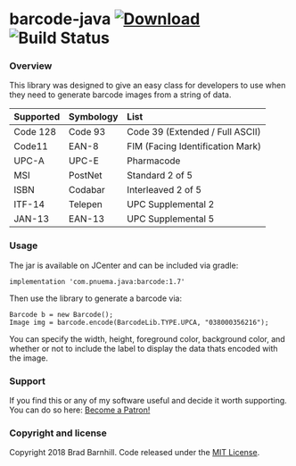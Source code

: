 # barcode-java [ ![Download](https://api.bintray.com/packages/bradfordbarnhill/maven/barcode-java/images/download.svg) ](https://bintray.com/bradfordbarnhill/maven/barcode-java/_latestVersion) ![Build Status](https://www.travis-ci.org/barnhill/barcode-java.svg?branch=master)

### Overview ###
 
This library was designed to give an easy class for developers to use when they need to generate barcode images from a string of data.

|   Supported   |  Symbology    | List  |
| :------------- | :------------- | :-----|
| Code 128      | Code 93       | Code 39 (Extended / Full ASCII) |
| Code11        | EAN-8         | FIM (Facing Identification Mark) |
| UPC-A         | UPC-E         | Pharmacode   |
| MSI           | PostNet       | Standard 2 of 5 |
| ISBN          | Codabar       | Interleaved 2 of 5 |
| ITF-14        | Telepen       | UPC Supplemental 2 |
| JAN-13        | EAN-13        | UPC Supplemental 5 |

### Usage ###

The jar is available on JCenter and can be included via gradle:
```
implementation 'com.pnuema.java:barcode:1.7'
```

Then use the library to generate a barcode via:

```
Barcode b = new Barcode();
Image img = barcode.encode(BarcodeLib.TYPE.UPCA, "038000356216");
```

You can specify the width, height, foreground color, background color, and whether or not to include the label to display the data thats encoded with the image.

### Support ###
If you find this or any of my software useful and decide it worth supporting.  You can do so here:  [Become a Patron!](https://www.patreon.com/bePatron?u=10143118)

### Copyright and license ###

Copyright 2018 Brad Barnhill. Code released under the [MIT License](https://github.com/bbarnhill/barcode-java/blob/master/LICENSE).
